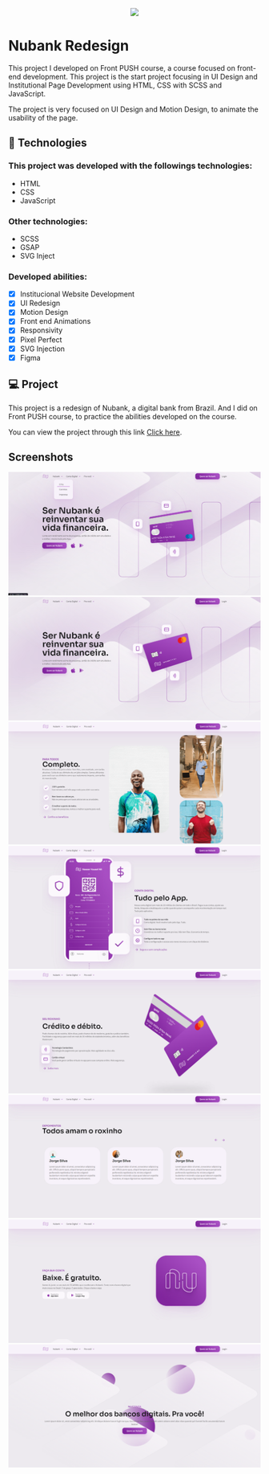 <p align="center">
    <img width="250" src="https://upload.wikimedia.org/wikipedia/commons/thumb/3/3b/Nubank_logo.svg/800px-Nubank_logo.svg.png" />
</p>

# Nubank Redesign

This project I developed on Front PUSH course, a course focused on front-end development. This project is the start project focusing in UI Design and Institutional Page Development using HTML, CSS with SCSS and JavaScript.

The project is very focused on UI Design and Motion Design, to animate the usability of the page.

## 🚀 Technologies

### This project was developed with the followings technologies:

<ul>
  <li>HTML</li>
  <li>CSS</li>
  <li>JavaScript</li>
</ul>

### Other technologies:

<ul>
  <li>SCSS</li>
  <li>GSAP</li>
  <li>SVG Inject</li>
</ul>

### Developed abilities:
- [X] Institucional Website Development
- [X] UI Redesign
- [X] Motion Design
- [X] Front end Animations
- [X] Responsivity
- [X] Pixel Perfect
- [X] SVG Injection
- [X] Figma

## 💻 Project

This project is a redesign of Nubank, a digital bank from Brazil. And I did on Front PUSH course, to practice the abilities developed on the course.

You can view the project through this link <a href="https://klaytonjr.github.io/todo-ninja-vuetify/">Click here</a>.

## Screenshots
<img src="https://github.com/KlaytonJr/Nubank-Redesign/blob/main/assets/screenshots/nav.png?raw=true" alt="screenshot navbar" />
<img src="https://github.com/KlaytonJr/Nubank-Redesign/blob/main/assets/screenshots/hero.png?raw=true" alt="screenshot Hero" />
<img src="https://github.com/KlaytonJr/Nubank-Redesign/blob/main/assets/screenshots/people.png?raw=true" alt="screenshot People" />
<img src="https://github.com/KlaytonJr/Nubank-Redesign/blob/main/assets/screenshots/best.png?raw=true" alt="screenshot Best" />
<img src="https://github.com/KlaytonJr/Nubank-Redesign/blob/main/assets/screenshots/digital_account.png?raw=true" alt="screenshot Digital Account" />
<img src="https://github.com/KlaytonJr/Nubank-Redesign/blob/main/assets/screenshots/slider.png?raw=true" alt="screenshot Slider" />
<img src="https://github.com/KlaytonJr/Nubank-Redesign/blob/main/assets/screenshots/app_bank.png?raw=true" alt="screenshot App Bank" />
<img src="https://github.com/KlaytonJr/Nubank-Redesign/blob/main/assets/screenshots/invite.png?raw=true" alt="screenshot Invite" />
